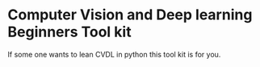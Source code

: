 # Computer Vision and Deep learning Beginners Tool kit

If some one wants to lean CVDL in python this tool kit is for you.
